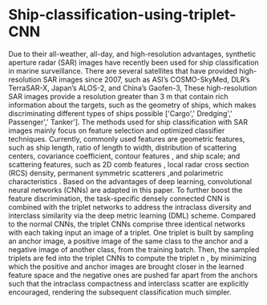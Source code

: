 # Ship-classification-using-triplet-CNN
Due to their all-weather, all-day, and high-resolution advantages, synthetic aperture radar (SAR) images have recently been used for ship classification in marine surveillance. There are several satellites that have provided high-resolution SAR images since 2007, such as ASI’s COSMO-SkyMed, DLR’s TerraSAR-X, Japan’s ALOS-2, and China’s Gaofen-3, These high-resolution SAR images provide a resolution greater than 3 m that contain rich information about the targets, such as the geometry of ships, which makes discriminating different types of ships possible ['Cargo',' Dredging',' Passenger',' Tanker']. The methods used for ship classification with SAR images mainly focus on feature selection and optimized classifier techniques. Currently, commonly used features are geometric features, such as ship length, ratio of length to width, distribution of scattering centers, covariance coefficient, contour features , and ship scale; and scattering features, such as 2D comb features , local radar cross section (RCS) density, permanent symmetric scatterers ,and polarimetric characteristics . Based on the advantages of deep learning, convolutional neural networks (CNNs) are adapted in this paper. To further boost the feature discrimination, the task-specific densely connected CNN is combined with the triplet networks to address the intraclass diversity and interclass similarity via the deep metric learning (DML) scheme. Compared to the normal CNNs, the triplet CNNs comprise three identical networks with each taking input an image of a triplet. One triplet is built by sampling an anchor image, a positive image of the same class to the anchor and a negative image of another class, from the training batch. Then, the sampled triplets are fed into the triplet CNNs to compute the triplet n , by minimizing which the positive and anchor images are brought closer in the learned feature space and the negative ones are pushed far apart from the anchors such that the intraclass compactness and interclass scatter are explicitly encouraged, rendering the subsequent classification much simpler.
